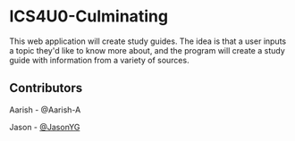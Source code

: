 # ICS4U0-Culminating
This web application will create study guides. The idea is that a user inputs a topic they'd like to know more about, 
and the program will create a study guide with information from a variety of sources.

Contributors
---
Aarish - @Aarish-A

Jason - [@JasonYG](https://github.com/JasonYG)
